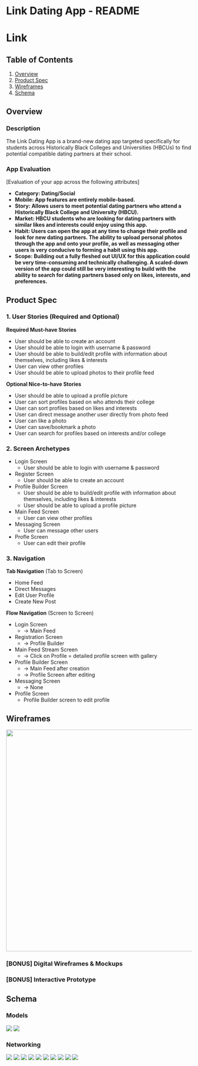 Link Dating App - README
===

# Link

## Table of Contents
1. [Overview](#Overview)
1. [Product Spec](#Product-Spec)
1. [Wireframes](#Wireframes)
2. [Schema](#Schema)

## Overview
### Description
The Link Dating App is a brand-new dating app targeted specifically for students across Historically Black Colleges and Universities (HBCUs) to find potential compatible dating partners at their school.

### App Evaluation
[Evaluation of your app across the following attributes]
- **Category: Dating/Social**
- **Mobile: App features are entirely mobile-based.**
- **Story: Allows users to meet potential dating partners who attend a Historically Black College and University (HBCU).**
- **Market: HBCU students who are looking for dating partners with similar likes and interests could enjoy using this app.**
- **Habit: Users can open the app at any time to change their profile and look for new dating partners. The ability to upload personal photos through the app and onto your profile, as well as messaging other users is very conducive to forming a habit using this app.**
- **Scope: Building out a fully fleshed out UI/UX for this application could be very time-consuming and technically challenging. A scaled-down version of the app could still be very interesting to build with the ability to search for dating partners based only on likes, interests, and preferences.**

## Product Spec

### 1. User Stories (Required and Optional)

**Required Must-have Stories**

* User should be able to create an account
* User should be able to login with username & password
* User should be able to build/edit profile with information about themselves, including likes & interests
* User can view other profiles
* User should be able to upload photos to their profile feed


**Optional Nice-to-have Stories**

* User should be able to upload a profile picture
* User can sort profiles based on who attends their college
* User can sort profiles based on likes and interests
* User can direct message another user directly from photo feed
* User can like a photo
* User can save/bookmark a photo
* User can search for profiles based on interests and/or college

### 2. Screen Archetypes

* Login Screen
   * User should be able to login with username & password
* Register Screen
   * User should be able to create an account
* Profile Builder Screen
    * User should be able to build/edit profile with information about themselves, including likes & interests
    * User should be able to upload a profile picture
* Main Feed Screen
    * User can view other profiles
* Messaging Screen
    * User can message other users
* Profle Screen
    * User can edit their profile

### 3. Navigation

**Tab Navigation** (Tab to Screen)

* Home Feed
* Direct Messages
* Edit User Profile
* Create New Post

**Flow Navigation** (Screen to Screen)

* Login Screen
   * -> Main Feed
* Registration Screen
   * -> Profile Builder
* Main Feed Stream Screen
    * -> Click on Profile = detailed profile screen with gallery
* Profile Builder Screen
    * -> Main Feed after creation
    * -> Profile Screen after editing
* Messaging Screen
    * -> None
* Profile Screen
    * Profile Builder screen to edit profile
## Wireframes

<img src="https://i.imgur.com/8do06qP.jpeg" width=600>

### [BONUS] Digital Wireframes & Mockups

### [BONUS] Interactive Prototype

## Schema 

### Models
![](https://i.imgur.com/Q47uJcU.png)
![](https://i.imgur.com/ChY1u6E.png)

### Networking
![](https://i.imgur.com/58YxJfE.png)
![](https://i.imgur.com/RlvXM89.png)
![](https://i.imgur.com/mrd1nez.png)
![](https://i.imgur.com/6MV05PZ.png)
![](https://i.imgur.com/tuc9MZq.png)
![](https://i.imgur.com/xskt2KA.png)
![](https://i.imgur.com/M8AwnVt.png)
![](https://i.imgur.com/fU1TOSf.png)
![](https://i.imgur.com/6D7ydBk.png)
![](https://i.imgur.com/Yadl4Pr.png)










